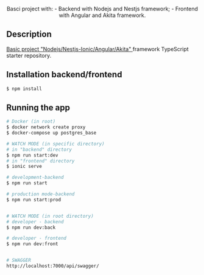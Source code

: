 <p align="center">
  Basci project with: 
  - Backend with Nodejs and Nestjs framework;
  - Frontend with Angular and Akita framework.
</p>

## Description

[Basic project "Nodejs/Nestjs-Ionic/Angular/Akita" ](https://github.com/FrankRex69/NodeNestjs-AngularAkita) framework TypeScript starter repository.

## Installation backend/frontend

```bash
$ npm install
```

## Running the app
```bash
# Docker (in root)
$ docker network create proxy
$ docker-compose up postgres_base

# WATCH MODE (in specific directory)
# in "backend" directory
$ npm run start:dev
# in "frontend" directory
$ ionic serve

# development-backend
$ npm run start

# production mode-backend
$ npm run start:prod


# WATCH MODE (in root directory)
# developer - backend
$ npm run dev:back

# developer - frontend
$ npm run dev:front


# SWAGGER
http://localhost:7000/api/swagger/
```

